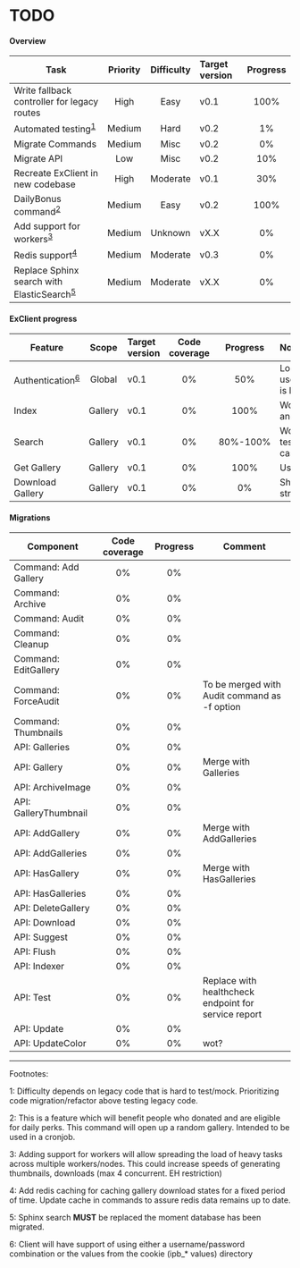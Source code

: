 # TODO

#### Overview
| Task | Priority | Difficulty | Target version | Progress |
|------|:---------:|:----------:|:---------------|:--------:|
|Write fallback controller for legacy routes|High|Easy|v0.1|100%|
|Automated testing<sup>[1](#fn1)</sup>|Medium|Hard|v0.2|1%|
|Migrate Commands|Medium|Misc|v0.2|0%|
|Migrate API|Low|Misc|v0.2|10%|
|Recreate ExClient in new codebase|High|Moderate|v0.1|30%
|DailyBonus command<sup>[2](#fn2)</sup> |Medium|Easy|v0.2|100%|
|Add support for workers<sup>[3](#fn3)</sup>|Medium|Unknown|vX.X|0%|
|Redis support<sup>[4](#fn4)</sup>|Medium|Moderate|v0.3|0%|
|Replace Sphinx search with ElasticSearch<sup>[5](#fn5)</sup>|Medium|Moderate|vX.X|0%|

#### ExClient progress
| Feature | Scope | Target version | Code coverage | Progress | Note |
|---------|:-----:|:---------------|:-------------:|:--------:|:-----|
|Authentication<sup>[6](#fn6)</sup>|Global|v0.1|0%|50%|Login with username/password is lacking|
|Index|Gallery|v0.1|0%|100%|Works in both list and thumbnail view|
|Search|Gallery|v0.1|0%|80%-100%|Work AFAIK. Needs tests for all use cases|
|Get Gallery|Gallery|v0.1|0%|100%|Uses API|
|Download Gallery|Gallery|v0.1|0%|0%|Should get file and stream output|

#### Migrations
| Component | Code coverage | Progress | Comment |
|-----------|:-------------:|:--------:|---------|
|Command: Add Gallery|0%|0%||
|Command: Archive|0%|0%||
|Command: Audit|0%|0%||
|Command: Cleanup|0%|0%||
|Command: EditGallery|0%|0%||
|Command: ForceAudit|0%|0%|To be merged with Audit command as -f option|
|Command: Thumbnails|0%|0%||
|API: Galleries|0%|0%||
|API: Gallery|0%|0%|Merge with Galleries|
|API: ArchiveImage|0%|0%||
|API: GalleryThumbnail|0%|0%||
|API: AddGallery|0%|0%|Merge with AddGalleries|
|API: AddGalleries|0%|0%||
|API: HasGallery|0%|0%|Merge with HasGalleries|
|API: HasGalleries|0%|0%||
|API: DeleteGallery|0%|0%||
|API: Download|0%|0%||
|API: Suggest|0%|0%||
|API: Flush|0%|0%||
|API: Indexer|0%|0%||
|API: Test|0%|0%|Replace with healthcheck endpoint for service report|
|API: Update|0%|0%||
|API: UpdateColor|0%|0%|wot?|

---
Footnotes:

<a name="fn1">1</a>: Difficulty depends on legacy code that is hard to test/mock. Prioritizing code migration/refactor above testing legacy code.

<a name="fn2">2</a>: This is a feature which will benefit people who donated and are eligible for daily perks. This command will open up a random gallery. Intended to be used in a cronjob.

<a name="fn3">3</a>: Adding support for workers will allow spreading the load of heavy tasks across multiple workers/nodes. This could increase speeds of generating thumbnails, downloads (max 4 concurrent. EH restriction)

<a name="fn4">4</a>: Add redis caching for caching gallery download states for a fixed period of time. Update cache in commands to assure redis data remains up to date.

<a name="fn5">5</a>: Sphinx search **MUST** be replaced the moment database has been migrated.

<a name="fn6">6</a>: Client will have support of using either a username/password combination or the values from the cookie (ipb_* values) directory 
